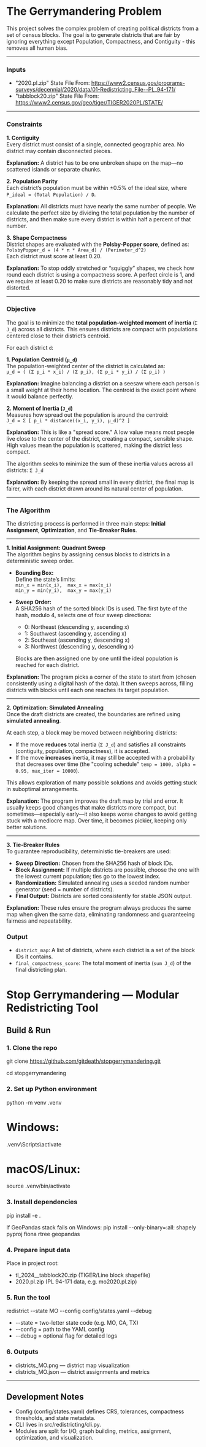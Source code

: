 # The Gerrymandering Problem

This project solves the complex problem of creating political districts from a set of census blocks. The goal is to generate districts that are fair by ignoring everything except Population, Compactness, and Contiguity - this removes all human bias.


---

### **Inputs**

* "2020.pl.zip" State File From: https://www2.census.gov/programs-surveys/decennial/2020/data/01-Redistricting_File--PL_94-171/
* "tabblock20.zip" State File From: https://www2.census.gov/geo/tiger/TIGER2020PL/STATE/

---

### **Constraints**

**1. Contiguity**  
Every district must consist of a single, connected geographic area. No district may contain disconnected pieces.  

**Explanation:** A district has to be one unbroken shape on the map—no scattered islands or separate chunks.  

**2. Population Parity**  
Each district’s population must be within ±0.5% of the ideal size, where  
`P_ideal = (Total Population) / D`.  

**Explanation:** All districts must have nearly the same number of people. We calculate the perfect size by dividing the total population by the number of districts, and then make sure every district is within half a percent of that number.  

**3. Shape Compactness**  
District shapes are evaluated with the **Polsby-Popper score**, defined as:  
`PolsbyPopper_d = (4 * π * Area_d) / (Perimeter_d^2)`  
Each district must score at least 0.20. 

**Explanation:** To stop oddly stretched or “squiggly” shapes, we check how round each district is using a compactness score. A perfect circle is 1, and we require at least 0.20 to make sure districts are reasonably tidy and not distorted.  

---

### **Objective**

The goal is to minimize the **total population-weighted moment of inertia** (`Σ J_d`) across all districts. This ensures districts are compact with populations centered close to their district’s centroid.  

For each district `d`:  

**1. Population Centroid (`μ_d`)**  
The population-weighted center of the district is calculated as:  
`μ_d = ( (Σ p_i * x_i) / (Σ p_i), (Σ p_i * y_i) / (Σ p_i) )`  

**Explanation:** Imagine balancing a district on a seesaw where each person is a small weight at their home location. The centroid is the exact point where it would balance perfectly.  

**2. Moment of Inertia (`J_d`)**  
Measures how spread out the population is around the centroid:  
`J_d = Σ [ p_i * distance((x_i, y_i), μ_d)^2 ]`  

**Explanation:** This is like a "spread score." A low value means most people live close to the center of the district, creating a compact, sensible shape. High values mean the population is scattered, making the district less compact.  

The algorithm seeks to minimize the sum of these inertia values across all districts: 
`Σ J_d`  

**Explanation:** By keeping the spread small in every district, the final map is fairer, with each district drawn around its natural center of population.  

---

### **The Algorithm**

The districting process is performed in three main steps: **Initial Assignment**, **Optimization**, and **Tie-Breaker Rules**.  

---

**1. Initial Assignment: Quadrant Sweep**  
The algorithm begins by assigning census blocks to districts in a deterministic sweep order.  

* **Bounding Box:**  
  Define the state’s limits:  
  `min_x = min(x_i),  max_x = max(x_i)`  
  `min_y = min(y_i),  max_y = max(y_i)`  

* **Sweep Order:**  
  A SHA256 hash of the sorted block IDs is used. The first byte of the hash, modulo 4, selects one of four sweep directions:  
  - 0: Northeast (descending y, ascending x)  
  - 1: Southwest (ascending y, ascending x)  
  - 2: Southeast (ascending y, descending x)  
  - 3: Northwest (descending y, descending x)  

  Blocks are then assigned one by one until the ideal population is reached for each district.  

**Explanation:** The program picks a corner of the state to start from (chosen consistently using a digital hash of the data). It then sweeps across, filling districts with blocks until each one reaches its target population.  

---

**2. Optimization: Simulated Annealing**  
Once the draft districts are created, the boundaries are refined using **simulated annealing**.  

At each step, a block may be moved between neighboring districts:  
* If the move **reduces** total inertia (`Σ J_d`) and satisfies all constraints (contiguity, population, compactness), it is accepted.  
* If the move **increases** inertia, it may still be accepted with a probability that decreases over time (the "cooling schedule" `temp = 1000, alpha = 0.95, max_iter = 10000`).  

This allows exploration of many possible solutions and avoids getting stuck in suboptimal arrangements.  

**Explanation:** The program improves the draft map by trial and error. It usually keeps good changes that make districts more compact, but sometimes—especially early—it also keeps worse changes to avoid getting stuck with a mediocre map. Over time, it becomes pickier, keeping only better solutions.  

---

**3. Tie-Breaker Rules**  
To guarantee reproducibility, deterministic tie-breakers are used:  

* **Sweep Direction:** Chosen from the SHA256 hash of block IDs.  
* **Block Assignment:** If multiple districts are possible, choose the one with the lowest current population; ties go to the lowest index.  
* **Randomization:** Simulated annealing uses a seeded random number generator (seed = number of districts).  
* **Final Output:** Districts are sorted consistently for stable JSON output.  

**Explanation:** These rules ensure the program always produces the same map when given the same data, eliminating randomness and guaranteeing fairness and repeatability.  


### **Output**

* `district_map`: A list of districts, where each district is a set of the block IDs it contains.
* `final_compactness_score`: The total moment of inertia (`sum J_d`) of the final districting plan.


# Stop Gerrymandering — Modular Redistricting Tool

## Build & Run

### 1. Clone the repo
git clone https://github.com/gitdeath/stopgerrymandering.git

cd stopgerrymandering

### 2. Set up Python environment
python -m venv .venv
# Windows:
.venv\Scripts\activate
# macOS/Linux:
source .venv/bin/activate

### 3. Install dependencies
pip install -e .

If GeoPandas stack fails on Windows:
pip install --only-binary=:all: shapely pyproj fiona rtree geopandas

### 4. Prepare input data
Place in project root:
- tl_2024_<FIPS>_tabblock20.zip (TIGER/Line block shapefile)
- <state>2020.pl.zip (PL 94-171 data, e.g. mo2020.pl.zip)

### 5. Run the tool
redistrict --state MO --config config/states.yaml --debug

- --state = two-letter state code (e.g. MO, CA, TX)
- --config = path to the YAML config
- --debug = optional flag for detailed logs

### 6. Outputs
- districts_MO.png — district map visualization
- districts_MO.json — district assignments and metrics

---

## Development Notes
- Config (config/states.yaml) defines CRS, tolerances, compactness thresholds, and state metadata.
- CLI lives in src/redistricting/cli.py.
- Modules are split for I/O, graph building, metrics, assignment, optimization, and visualization.
